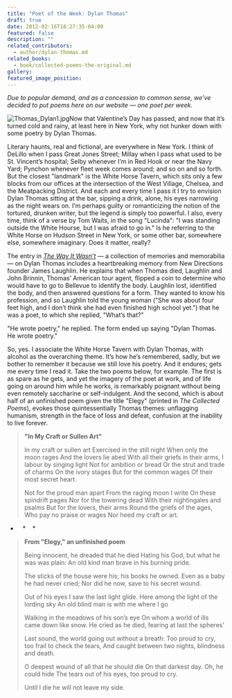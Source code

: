 ```yaml
---
title: "Poet of the Week: Dylan Thomas"
draft: true
date: 2012-02-16T18:27:35-04:00
featured: false
description: ""
related_contributors:
  - author/dylan-thomas.md
related_books:
  - book/collected-poems-the-original.md
gallery:
featured_image_position: 
---
```


_Due to popular demand, and as a concession to common sense, we’ve decided to put poems here on our website — one poet per week._

![Thomas_Dylan1.jpg](http://ndbooks.com/images/authors/Thomas_Dylan1.jpg)Now that Valentine’s Day has passed, and now that it’s turned cold and rainy, at least here in New York, why not hunker down with some poetry by Dylan Thomas. 

Literary haunts, real and fictional, are everywhere in New York. I think of DeLillo when I pass Great Jones Street; Millay when I pass what used to be St. Vincent’s hospital; Selby whenever I’m in Red Hook or near the Navy Yard; Pynchon whenever fleet week comes around; and so on and so forth. But the closest "landmark" is the White Horse Tavern, which sits only a few blocks from our offices at the intersection of the West Village, Chelsea, and the Meatpacking District. And each and every time I pass it I try to envision Dylan Thomas sitting at the bar, sipping a drink, alone, his eyes narrowing as the night wears on. I’m perhaps guilty or romanticizing the notion of the tortured, drunken writer, but the legend is simply too powerful. I also, every time, think of a verse by Tom Waits, in the song "Lucinda": "I was standing outside the White Hourse, but I was afraid to go in." Is he referring to the White Horse on Hudson Street in New York, or some other bar, somewhere else, somewhere imaginary. Does it matter, really?  

The entry in _[The Way It Wasn’t](http://ndbooks.com/book/the-way-it-wasnt) —_ a collection of memories and memorabilia — on Dylan Thomas includes a heartbreaking memory from New Directions founder James Laughlin. He explains that when Thomas died, Laughlin and John Brinnin, Thomas’ American tour agent, flipped a coin to determine who would have to go to Bellevue to identify the body. Laughlin lost, identified the body, and then answered questions for a form. They wanted to know his profession, and so Laughlin told the young woman ("She was about four feet high, and I don’t think she had even finished high school yet.") that he was a poet, to which she replied, "What’s that?" 

"He wrote poetry," he replied. The form ended up saying "Dylan Thomas. He wrote poetry."

So, yes. I associate the White Horse Tavern with Dylan Thomas, with alcohol as the overarching theme. It’s how he’s remembered, sadly, but we bother to remember it because we still love his poetry. And it endures; gets me every time I read it. Take the two poems below, for example. The first is as spare as he gets, and yet the imagery of the poet at work, and of life going on around him while he works, is remarkably poignant without being even remotely saccharine or self-indulgent. And the second, which is about half of an unfinished poem given the title "Elegy" (printed in _The Collected Poems_), evokes those quintessentially Thomas themes: unflagging humanism, strength in the face of loss and defeat, confusion at the inability to live forever.

> **"In My Craft or Sullen Art"**
> 
> In my craft or sullen art
> Exercised in the still night
> When only the moon rages
> And the lovers lie abed
> With all their griefs in their arms,
> I labour by singing light
> Not for ambition or bread
> Or the strut and trade of charms
> On the ivory stages
> But for the common wages
> Of their most secret heart.
> 
> Not for the proud man apart
> From the raging moon I write
> On these spindrift pages
> Nor for the towering dead
> With their nightingales and psalms
> But for the lovers, their arms
> Round the griefs of the ages,
> Who pay no praise or wages
> Nor heed my craft or art.

*    *    *

> **From "Elegy," an unfinished poem**
> 
> Being innocent, he dreaded that he died
> Hating his God, but what he was was plain:
> An old kind man brave in his burning pride.
> 
> The sticks of the house were his; his books he owned.
> Even as a baby he had never cried;
> Nor did he now, save to his secret wound.
> 
> Out of his eyes I saw the last light glide.
> Here among the light of the lording sky
> An old blind man is with me where I go
> 
> Walking in the meadows of his son’s eye
> On whom a world of ills came down like snow.
> He cried as he died, fearing at last the spheres’
> 
> Last sound, the world going out without a breath:
> Too proud to cry, too frail to check the tears,
> And caught between two nights, blindness and death.
> 
> O deepest wound of all that he should die
> On that darkest day. Oh, he could hide
> The tears out of his eyes, too proud to cry.
> 
> Until I die he will not leave my side.

